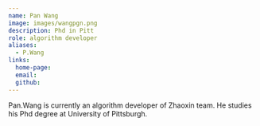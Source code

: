 ```yaml
---
name: Pan Wang
image: images/wangpgn.png
description: Phd in Pitt
role: algorithm developer
aliases:
  - P.Wang
links:
  home-page: 
  email: 
  github: 
---
```


Pan.Wang is currently an algorithm developer of Zhaoxin team.
He studies his Phd degree at University of Pittsburgh.
